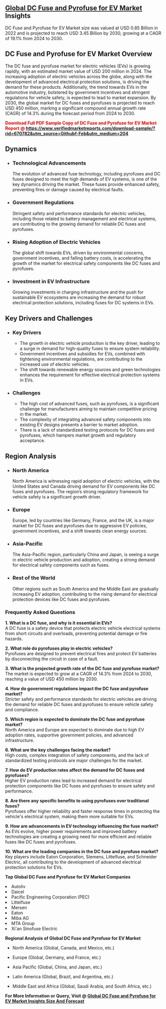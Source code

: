 <h2><a href="https://www.verifiedmarketreports.com/download-sample/?rid=670782&amp;utm_source=Githubf&amp;utm_medium=204" target="_blank">Global DC Fuse and Pyrofuse for EV Market</a> Insights</h2><p>DC Fuse and Pyrofuse for EV Market size was valued at USD 0.85 Billion in 2022 and is projected to reach USD 3.45 Billion by 2030, growing at a CAGR of 19.1% from 2024 to 2030.</p><p> <h2>DC Fuse and Pyrofuse for EV Market Overview</h2> <p>The DC fuse and pyrofuse market for electric vehicles (EVs) is growing rapidly, with an estimated market value of USD 200 million in 2024. The increasing adoption of electric vehicles across the globe, along with the development of advanced electrical protection solutions, is driving the demand for these products. Additionally, the trend towards EVs in the automotive industry, bolstered by government incentives and stringent regulations for vehicle safety, is expected to lead to market expansion. By 2030, the global market for DC fuses and pyrofuses is projected to reach USD 450 million, marking a significant compound annual growth rate (CAGR) of 14.3% during the forecast period from 2024 to 2030.</p> <p><b><p><span class=""><span style="color: #ff0000;"><strong>Download Full PDF Sample Copy of DC Fuse and Pyrofuse for EV Market Report</strong> @ </span><a href="https://www.verifiedmarketreports.com/download-sample/?rid=670782&amp;utm_source=Githubf-Feb&amp;utm_medium=204" target="_blank">https://www.verifiedmarketreports.com/download-sample/?rid=670782&amp;utm_source=Githubf-Feb&amp;utm_medium=204</a></span></p></b></p> <h2>Dynamics</h2> <ul> <li><h3>Technological Advancements</h3> The evolution of advanced fuse technology, including pyrofuses and DC fuses designed to meet the high demands of EV systems, is one of the key dynamics driving the market. These fuses provide enhanced safety, preventing fires or damage caused by electrical faults.</li> <li><h3>Government Regulations</h3> Stringent safety and performance standards for electric vehicles, including those related to battery management and electrical systems, are contributing to the growing demand for reliable DC fuses and pyrofuses.</li> <li><h3>Rising Adoption of Electric Vehicles</h3> The global shift towards EVs, driven by environmental concerns, government incentives, and falling battery costs, is accelerating the growth of the market for electrical safety components like DC fuses and pyrofuses.</li> <li><h3>Investment in EV Infrastructure</h3> Growing investments in charging infrastructure and the push for sustainable EV ecosystems are increasing the demand for robust electrical protection solutions, including fuses for DC systems in EVs.</li> </ul> <h2>Key Drivers and Challenges</h2> <ul> <li><h3>Key Drivers</h3> <ul> <li>The growth in electric vehicle production is the key driver, leading to a surge in demand for high-quality fuses to ensure system reliability.</li> <li>Government incentives and subsidies for EVs, combined with tightening environmental regulations, are contributing to the increased use of electric vehicles.</li> <li>The shift towards renewable energy sources and green technologies enhances the requirement for effective electrical protection systems in EVs.</li> </ul> </li> <li><h3>Challenges</h3> <ul> <li>The high cost of advanced fuses, such as pyrofuses, is a significant challenge for manufacturers aiming to maintain competitive pricing in the market.</li> <li>The complexity of integrating advanced safety components into existing EV designs presents a barrier to market adoption.</li> <li>There is a lack of standardized testing protocols for DC fuses and pyrofuses, which hampers market growth and regulatory acceptance.</li> </ul> </li> </ul> <h2>Region Analysis</h2> <ul> <li><h3>North America</h3> North America is witnessing rapid adoption of electric vehicles, with the United States and Canada driving demand for EV components like DC fuses and pyrofuses. The region’s strong regulatory framework for vehicle safety is a significant growth driver.</li> <li><h3>Europe</h3> Europe, led by countries like Germany, France, and the UK, is a major market for DC fuses and pyrofuses due to aggressive EV policies, government incentives, and a shift towards clean energy sources.</li> <li><h3>Asia-Pacific</h3> The Asia-Pacific region, particularly China and Japan, is seeing a surge in electric vehicle production and adoption, creating a strong demand for electrical safety components such as fuses.</li> <li><h3>Rest of the World</h3> Other regions such as South America and the Middle East are gradually increasing EV adoption, contributing to the rising demand for electrical protection devices like DC fuses and pyrofuses.</li> </ul> <h3>Frequently Asked Questions</h3> <p><b>1. What is a DC fuse, and why is it essential in EVs?</b><br/>A DC fuse is a safety device that protects electric vehicle electrical systems from short circuits and overloads, preventing potential damage or fire hazards.</p> <p><b>2. What role do pyrofuses play in electric vehicles?</b><br/>Pyrofuses are designed to prevent electrical fires and protect EV batteries by disconnecting the circuit in case of a fault.</p> <p><b>3. What is the projected growth rate of the DC fuse and pyrofuse market?</b><br/>The market is expected to grow at a CAGR of 14.3% from 2024 to 2030, reaching a value of USD 450 million by 2030.</p> <p><b>4. How do government regulations impact the DC fuse and pyrofuse market?</b><br/>Stricter safety and performance standards for electric vehicles are driving the demand for reliable DC fuses and pyrofuses to ensure vehicle safety and compliance.</p> <p><b>5. Which region is expected to dominate the DC fuse and pyrofuse market?</b><br/>North America and Europe are expected to dominate due to high EV adoption rates, supportive government policies, and advanced infrastructure.</p> <p><b>6. What are the key challenges facing the market?</b><br/>High costs, complex integration of safety components, and the lack of standardized testing protocols are major challenges for the market.</p> <p><b>7. How do EV production rates affect the demand for DC fuses and pyrofuses?</b><br/>Higher EV production rates lead to increased demand for electrical protection components like DC fuses and pyrofuses to ensure safety and performance.</p> <p><b>8. Are there any specific benefits to using pyrofuses over traditional fuses?</b><br/>Pyrofuses offer higher reliability and faster response times in protecting the vehicle's electrical system, making them more suitable for EVs.</p> <p><b>9. How are advancements in EV technology influencing the fuse market?</b><br/>As EVs evolve, higher power requirements and improved battery technologies are creating a growing need for more efficient and reliable fuses like DC fuses and pyrofuses.</p> <p><b>10. What are the leading companies in the DC fuse and pyrofuse market?</b><br/>Key players include Eaton Corporation, Siemens, Littelfuse, and Schneider Electric, all contributing to the development of advanced electrical protection solutions for EVs.</p> </p><p><strong>Top Global DC Fuse and Pyrofuse for EV Market Companies</strong></p><div data-test-id=""><p><li>Autoliv</li><li> Daicel</li><li> Pacific Engineering Corporation (PEC)</li><li> Littelfuse</li><li> Mersen</li><li> Eaton</li><li> Miba AG</li><li> MTA Group</li><li> Xi'an Sinofuse Electric</li></p><div><strong>Regional Analysis of&nbsp;Global DC Fuse and Pyrofuse for EV Market</strong></div><ul><li dir="ltr"><p dir="ltr">North America&nbsp;(Global, Canada, and Mexico, etc.)</p></li><li dir="ltr"><p dir="ltr">Europe (Global, Germany, and France, etc.)</p></li><li dir="ltr"><p dir="ltr">Asia Pacific&nbsp;(Global, China, and Japan, etc.)</p></li><li dir="ltr"><p dir="ltr">Latin America&nbsp;(Global, Brazil, and Argentina, etc.)</p></li><li dir="ltr">Middle East and Africa&nbsp;(Global, Saudi Arabia, and South Africa, etc.)</li></ul><p><strong>For More Information or Query, Visit @&nbsp;</strong><strong><a href="https://www.verifiedmarketreports.com/product/dc-fuse-and-pyrofuse-for-ev-market/?utm_source=Githubf&amp;utm_medium=204" target="_blank">Global DC Fuse and Pyrofuse for EV Market Insights Size And Forecast</a></strong></p></div>
